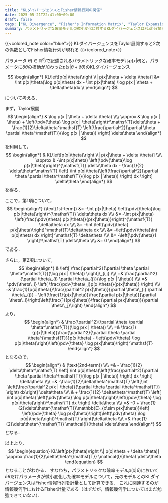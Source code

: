 ```yaml
---
title: "KLダイバージェンスとFisher情報行列の関係"
date: 2025-05-21T22:41:00+09:00
draft: false
tags: ["KL Divergence", "Fisher's Information Matrix", "Taylor Expansion"]
summary: パラメトリックな確率モデルの微小変化に対するKLダイバージェンスはFisher情報行列を計量行列として計算できる
---
```

{{<colored_note color="blue">}}
KLダイバージェンスをTaylor展開すると2次の係数としてFisher情報行列が現れる
{{</colored_note>}}

パラメータ $\theta (\in \mathbb{R}^d)$で記述されるパラメトリックな確率モデル$p(x|\theta)$と，パラメータに$\delta\theta$の摂動が加わった$p(x|\theta+\delta\theta)$のKLダイバージェンス

$$
\begin{align*}
KL\left[p(x|\theta)\right \\| p(x|\theta + \delta \theta)] &= \int p(x|\theta)\log p(x|\theta) dx - \int p(x|\theta) \log p(x | \theta + \delta\theta)dx \\
\end{align*}
$$

について考える．

まず，Taylor展開
$$
\begin{align*}
            & \log p(x | \theta + \delta \theta) \\\\
    \approx & \log p(x | \theta) + \left(\pdv{\theta} \log p(x | \theta)\right)^\mathsf{T}\delta\theta + \frac{1}{2}\delta\theta^\mathsf{T} \left[\frac{\partial^2}{\partial \theta \partial \theta^\mathsf{T}}(\log p(x | \theta)) \right] \delta\theta
\end{align*}
$$
を利用して，
$$
\begin{align*}
        & KL\left[p(x|\theta)\right \\| p(x|\theta + \delta \theta)] \\\\
\approx & -\int p(x|\theta) \left(\pdv{\theta}\log  p(x|\theta)\right)^{\mathsf{T}} \delta\theta dx - \frac{1}{2} \delta\theta^\mathsf{T} \left[ \int p(x|\theta)\left(\frac{\partial^2}{\partial \theta \partial \theta^\mathsf{T}}(\log p(x | \theta)) \right) dx \right] \delta\theta
\end{align*}
$$
を得る．

ここで，第1項について，
$$
\begin{align*}
    (\text{1st-term}) &= -\int p(x|\theta) \left(\pdv{\theta}\log  p(x|\theta)\right)^{\mathsf{T}}  \delta\theta dx \\\\
    &= -\int p(x|\theta) \left(\frac{\pdv{\theta} p(x|\theta)}{p(x|\theta)}\right)^{\mathsf{T}}  \delta\theta dx \\\\
    &= -\int \left(\pdv{\theta} p(x|\theta)\right)^\mathsf{T}\delta\theta dx \\\\
    &= -\left[\pdv{\theta}\int p(x|\theta) dx \right]^\mathsf{T} \delta\theta \\\\
    &= -\left[\pdv{\theta}1 \right]^\mathsf{T} \delta\theta \\\\
    &= 0
\end{align*}
$$
である．

さらに，第2項について，
$$
\begin{align*}
& \left[ \frac{\partial^2}{\partial \theta \partial \theta^\mathsf{T}}(\log p(x | \theta)) \right]\_{i,j} \\\\
=& \frac{\partial^2}{\partial \theta\_{i} \partial \theta\_{j}}(\log p(x | \theta)) \\\\
=& \pdv{\theta\_i} \left( \frac{\pdv{\theta\_j}p(x|\theta)}{p(x|\theta)} \right) \\\\
=& \frac{1}{p(x|\theta)}\frac{\partial^2 p(x|\theta)}{\partial \theta\_{i} \partial \theta\_{j}} - \left(\frac{1}{p(x|\theta)}\frac{\partial p(x|\theta)}{\partial \theta\_i}\right)\left(\frac{1}{p(x|\theta)}\frac{\partial p(x|\theta)}{\partial \theta\_j}\right)
\end{align*}
$$
より，
$$
\begin{align*}
& \frac{\partial^2}{\partial \theta \partial \theta^\mathsf{T}}(\log p(x | \theta)) \\\\
=& \frac{1}{p(x|\theta)}\frac{\partial^2}{\partial \theta \partial \theta^{\mathsf{T}}}p(x|\theta) - \left(\pdv{\theta} \log p(x|\theta)\right)\left(\pdv{\theta} \log p(x|\theta)\right)^\mathsf{T}
\end{align*}
$$
となるので，
$$
\begin{align*}
& (\text{2nd-term}) \\\\
=& - \frac{1}{2} \delta\theta^\mathsf{T} \left[ \int p(x|\theta)\left(\frac{\partial^2}{\partial \theta \partial \theta^\mathsf{T}}(\log p(x | \theta)) \right) dx \right] \delta\theta \\\\
=& -\frac{1}{2}\delta\theta^\mathsf{T} \left[\int \left(\frac{\partial^2 p(x | \theta)}{\partial \theta \partial \theta^\mathsf{T}} \right) dx\right] \delta\theta \\\\
& + \frac{1}{2} \delta\theta^\mathsf{T} \left[ \int p(x|\theta) \left(\pdv{\theta} \log p(x|\theta)\right)\left(\pdv{\theta} \log p(x|\theta)\right)^\mathsf{T} dx \right] \delta\theta \\\\
=& -0 + \frac{1}{2}\delta\theta^{\mathsf{T}}\mathbb{E}_{x\sim p(x|\theta)}\left[ \left(\pdv{\theta} \log p(x|\theta)\right)\left(\pdv{\theta} \log p(x|\theta)\right)^\mathsf{T} \right]\delta\theta \\\\
=& \frac{1}{2}\delta\theta^{\mathsf{T}} \mathcal{I}(\theta) \delta\theta
\end{align*}
$$
となる．

以上より，
$$
\begin{equation}
KL\left[p(x|\theta)\right \\| p(x|\theta + \delta \theta)] \approx \frac{1}{2}\delta\theta^{\mathsf{T}} \mathcal{I}(\theta) \delta\theta
\end{equation}
$$
となることがわかる．
すなわち，パラメトリックな確率モデル$p(x|\theta)$において$\delta\theta$だけパラメータが微小変化した確率モデルについて，元のモデルとのKLダイバージェンスはFisher情報行列を計量として計算できる．
これに関連するのが情報幾何学におけるFisher計量である（はずだが，情報幾何学についてはまだ勉強できていない）．
